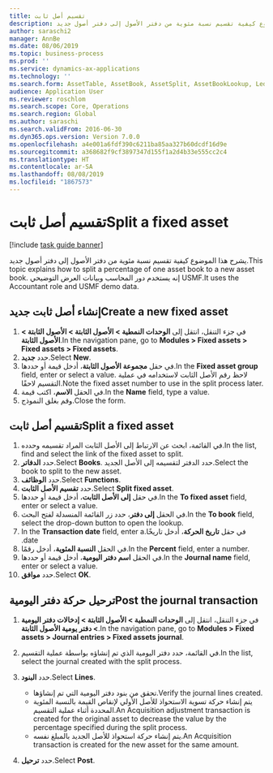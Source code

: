 ```yaml
---
title: تقسيم أصل ثابت
description: يشرح هذا الموضوع كيفية تقسيم نسبة مئوية من دفتر الأصول إلى دفتر أصول جديد.
author: saraschi2
manager: AnnBe
ms.date: 08/06/2019
ms.topic: business-process
ms.prod: ''
ms.service: dynamics-ax-applications
ms.technology: ''
ms.search.form: AssetTable, AssetBook, AssetSplit, AssetBookLookup, LedgerJournalTable, LedgerJournalTransAsset
audience: Application User
ms.reviewer: roschlom
ms.search.scope: Core, Operations
ms.search.region: Global
ms.author: saraschi
ms.search.validFrom: 2016-06-30
ms.dyn365.ops.version: Version 7.0.0
ms.openlocfilehash: a4e001a6fdf390c6211ba85aa327b60dcdf16d9e
ms.sourcegitcommit: a368682f9cf3897347d155f1a2d4b33e555cc2c4
ms.translationtype: HT
ms.contentlocale: ar-SA
ms.lasthandoff: 08/08/2019
ms.locfileid: "1867573"
---
```

# <a name="split-a-fixed-asset"></a><span data-ttu-id="93aa6-103">تقسيم أصل ثابت</span><span class="sxs-lookup"><span data-stu-id="93aa6-103">Split a fixed asset</span></span>

[!include [task guide banner](../../includes/task-guide-banner.md)]

<span data-ttu-id="93aa6-104">يشرح هذا الموضوع كيفية تقسيم نسبة مئوية من دفتر الأصول إلى دفتر أصول جديد.</span><span class="sxs-lookup"><span data-stu-id="93aa6-104">This topic explains how to split a percentage of one asset book to a new asset book.</span></span> <span data-ttu-id="93aa6-105">إنه يستخدم دور المحاسب وبيانات العرض التوضيحي USMF.‬</span><span class="sxs-lookup"><span data-stu-id="93aa6-105">It uses the Accountant role and USMF demo data.</span></span>


## <a name="create-a-new-fixed-asset"></a><span data-ttu-id="93aa6-106">إنشاء أصل ثابت جديد</span><span class="sxs-lookup"><span data-stu-id="93aa6-106">Create a new fixed asset</span></span>
1. <span data-ttu-id="93aa6-107">في جزء التنقل، انتقل إلى **الوحدات النمطية > الأصول الثابتة > الأصول الثابتة > الأصول الثابتة‬**.</span><span class="sxs-lookup"><span data-stu-id="93aa6-107">In the navigation pane, go to **Modules > Fixed assets > Fixed assets > Fixed assets**.</span></span>
2. <span data-ttu-id="93aa6-108">حدد **جديد**.</span><span class="sxs-lookup"><span data-stu-id="93aa6-108">Select **New**.</span></span>
3. <span data-ttu-id="93aa6-109">في حقل **مجموعة الأصول الثابتة**، أدخل قيمة أو حددها.</span><span class="sxs-lookup"><span data-stu-id="93aa6-109">In the **Fixed asset group** field, enter or select a value.</span></span> <span data-ttu-id="93aa6-110">لاحظ رقم الأصل الثابت لاستخدامه في عملية التقسيم لاحقًا.</span><span class="sxs-lookup"><span data-stu-id="93aa6-110">Note the fixed asset number to use in the split process later.</span></span>  
4. <span data-ttu-id="93aa6-111">في الحقل **الاسم**، اكتب قيمة.</span><span class="sxs-lookup"><span data-stu-id="93aa6-111">In the **Name** field, type a value.</span></span>
5. <span data-ttu-id="93aa6-112">وقم بغلق النموذج.</span><span class="sxs-lookup"><span data-stu-id="93aa6-112">Close the form.</span></span>

## <a name="split-a-fixed-asset"></a><span data-ttu-id="93aa6-113">تقسيم أصل ثابت</span><span class="sxs-lookup"><span data-stu-id="93aa6-113">Split a fixed asset</span></span>
1. <span data-ttu-id="93aa6-114">في القائمة، ابحث عن الارتباط إلى الأصل الثابت المراد تقسيمه وحدده.</span><span class="sxs-lookup"><span data-stu-id="93aa6-114">In the list, find and select the link of the fixed asset to split.</span></span>
2. <span data-ttu-id="93aa6-115">حدد **الدفاتر**.</span><span class="sxs-lookup"><span data-stu-id="93aa6-115">Select **Books**.</span></span> <span data-ttu-id="93aa6-116">حدد الدفتر لتقسيمه إلى الأصل الجديد.</span><span class="sxs-lookup"><span data-stu-id="93aa6-116">Select the book to split to the new asset.</span></span>  
3. <span data-ttu-id="93aa6-117">حدد **الوظائف**.</span><span class="sxs-lookup"><span data-stu-id="93aa6-117">Select **Functions**.</span></span>
4. <span data-ttu-id="93aa6-118">حدد **تقسيم الأصل الثابت**.</span><span class="sxs-lookup"><span data-stu-id="93aa6-118">Select **Split fixed asset**.</span></span>
5. <span data-ttu-id="93aa6-119">في حقل **إلى الأصل الثابت**، أدخل قيمة أو حددها.</span><span class="sxs-lookup"><span data-stu-id="93aa6-119">In the **To fixed asset** field, enter or select a value.</span></span>
6. <span data-ttu-id="93aa6-120">في الحقل **إلى دفتر‬**، حدد زر القائمة المنسدلة لفتح البحث.</span><span class="sxs-lookup"><span data-stu-id="93aa6-120">In the **To book** field, select the drop-down button to open the lookup.</span></span>
7. <span data-ttu-id="93aa6-121">في حقل **‏‫تاريخ الحركة**، أدخل تاريخًا.</span><span class="sxs-lookup"><span data-stu-id="93aa6-121">In the **Transaction date** field, enter a date.</span></span>
8. <span data-ttu-id="93aa6-122">في الحقل **النسبة‬ المئوية**، أدخل رقمًا.</span><span class="sxs-lookup"><span data-stu-id="93aa6-122">In the **Percent** field, enter a number.</span></span>
9. <span data-ttu-id="93aa6-123">في الحقل **اسم دفتر اليومية**، أدخل قيمة أو حددها.</span><span class="sxs-lookup"><span data-stu-id="93aa6-123">In the **Journal name** field, enter or select a value.</span></span>
10. <span data-ttu-id="93aa6-124">حدد **موافق**.</span><span class="sxs-lookup"><span data-stu-id="93aa6-124">Select **OK**.</span></span>

## <a name="post-the-journal-transaction"></a><span data-ttu-id="93aa6-125">ترحيل حركة دفتر اليومية</span><span class="sxs-lookup"><span data-stu-id="93aa6-125">Post the journal transaction</span></span>
1. <span data-ttu-id="93aa6-126">في جزء التنقل، انتقل إلى **الوحدات النمطية > الأصول الثابتة > إدخالات دفتر اليومية‬ > دفتر يومية الأصول الثابتة‬**.</span><span class="sxs-lookup"><span data-stu-id="93aa6-126">In the navigation pane, go to **Modules > Fixed assets > Journal entries > Fixed assets journal**.</span></span>
2. <span data-ttu-id="93aa6-127">في القائمة، حدد دفتر اليومية الذي تم إنشاؤه بواسطة عملية التقسيم.</span><span class="sxs-lookup"><span data-stu-id="93aa6-127">In the list, select the journal created with the split process.</span></span>
3. <span data-ttu-id="93aa6-128">حدد **البنود**.</span><span class="sxs-lookup"><span data-stu-id="93aa6-128">Select **Lines**.</span></span>

    - <span data-ttu-id="93aa6-129">تحقق من بنود دفتر اليومية التي تم إنشاؤها.</span><span class="sxs-lookup"><span data-stu-id="93aa6-129">Verify the journal lines created.</span></span>  
    - <span data-ttu-id="93aa6-130">يتم إنشاء حركة تسوية الاستحواذ للأصل الأولي لإنقاص القيمة بالنسبة المئوية المحددة أثناء عملية التقسيم.</span><span class="sxs-lookup"><span data-stu-id="93aa6-130">An Acquisition adjustment transaction is created for the original asset to decrease the value by the percentage specified during the split process.</span></span>  
    - <span data-ttu-id="93aa6-131">يتم إنشاء حركة استحواذ للأصل الجديد بالمبلغ نفسه.</span><span class="sxs-lookup"><span data-stu-id="93aa6-131">An Acquisition transaction is created for the new asset for the same amount.</span></span>  

4. <span data-ttu-id="93aa6-132">حدد **ترحيل**.</span><span class="sxs-lookup"><span data-stu-id="93aa6-132">Select **Post**.</span></span>

